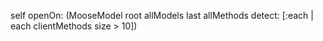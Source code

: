 self openOn: (MooseModel root allModels last allMethods detect: [:each | each clientMethods size > 10])
